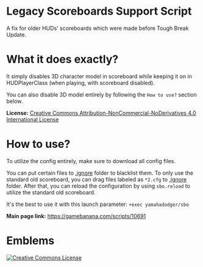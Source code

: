 # Legacy Scoreboards Support Script
A fix for older HUDs' scoreboards which were made before Tough Break Update.

# What it does exactly?
It simply disables 3D character model in scoreboard while keeping it on in HUDPlayerClass (when playing, with scoreboard disabled).

You can also disable 3D model entirely by following the `How to use?` section below.

**License:** [Creative Commons Attribution-NonCommercial-NoDerivatives 4.0 International License](http://creativecommons.org/licenses/by-nc-nd/4.0/)

# How to use?
To utilize the config entirely, make sure to download all config files.

You can put certain files to [.ignore](https://github.com/yamahadodger/legacy-scoreboards-support-script/tree/master/yamahadodger/sbo/.ignore) folder to blacklist them. To only use the standard old scoreboard, you can drag files labeled as `*2.cfg` to [.ignore](https://github.com/yamahadodger/legacy-scoreboards-support-script/tree/master/yamahadodger/sbo/.ignore) folder. After that, you can reload the configuration by using `sbo.reload` to utilize the standard old scoreboard.

It's the best to use it with this launch parameter: `+exec yamahadodger/sbo`

**Main page link:** https://gamebanana.com/scripts/10691

# Emblems
<a rel="license" href="http://creativecommons.org/licenses/by-nc-nd/4.0/"><img alt="Creative Commons License" style="border-width:0" src="https://i.creativecommons.org/l/by-nc-nd/4.0/88x31.png"/></a>
